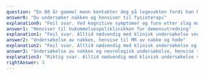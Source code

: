 ```yaml
---
question: "En 60 år gammel mann kontakter deg på legevakten fordi han har økende hodepine. Han falt i seilbåten sin for 4 uker siden og slo nakke og hode med påfølgende nakkesmerter. Nå synes han også at han har begynt å glemme ting og er blitt litt ustø. Hva er mest korrekt oppfølging av denne pasienten?"
answer0: "Du undersøker nakken og henviser til fysioterapi"
explanation0: "Feil svar. Ved kognitive symptomer og funn etter slag mot hodet bør subduralt hematom utelukkes. CT er første valg."
answer1: "Henviser til hukommelsespoliklinikken for demensutredning"
explanation1: "Feil svar. Alltid nødvendig med klinisk undersøkelse ved kognitive symptomer og funn etter slag mot hodet bør subduralt hematom utelukkes. CT er første valg."
answer2: "Undersøkelse av nakken, henvise til MR av nakke og hode"
explanation2: "Feil svar. Alltid nødvendig med klinisk undersøkelse og ved kognitive symptomer og funn etter slag mot hodet bør subduralt hematom utelukkes. CT er første valg."
answer3: "Undersøkelse av nakken og nevrologisk undersøkelse, henvise til CT caput som Ø-hjelp"
explanation3: "Riktig svar. Alltid nødvendig med klinisk undersøkelse ved kognitive symptomer og funn etter slag mot hodet bør subduralt hematom utelukkes. CT er første valg."
rightAnswer: 3
---
```


